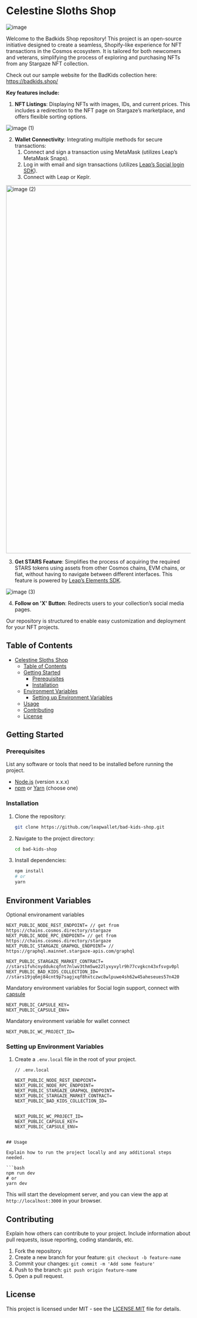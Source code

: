 # Celestine Sloths Shop

![image](https://github.com/leapwallet/bad-kids-shop/assets/110881421/74d0bad9-54d3-4d58-ae44-b77334b34b6b)

Welcome to the Badkids Shop repository! This project is an open-source initiative designed to create a seamless, Shopify-like experience for NFT transactions in the Cosmos ecosystem. It is tailored for both newcomers and veterans, simplifying the process of exploring and purchasing NFTs from any Stargaze NFT collection.

Check out our sample website for the BadKids collection here: https://badkids.shop/

**Key features include:**

1. **NFT Listings**: Displaying NFTs with images, IDs, and current prices. This includes a redirection to the NFT page on Stargaze’s marketplace, and offers flexible sorting options.

![image (1)](https://github.com/leapwallet/bad-kids-shop/assets/110881421/44c730c0-cd71-4a79-9bd5-ab991d6d5912)

2. **Wallet Connectivity**: Integrating multiple methods for secure transactions:
   1. Connect and sign a transaction using MetaMask (utilizes Leap’s MetaMask Snaps).
   2. Log in with email and sign transactions (utilizes [Leap’s Social login SDK](https://x.com/leap_cosmos/status/1730626232168092141?s=20)).
   3. Connect with Leap or Keplr.

<img width="1000" alt="image (2)" src="https://github.com/leapwallet/bad-kids-shop/assets/110881421/280c9286-6543-4c7e-85a5-3602978c280d">

3. **Get STARS Feature**: Simplifies the process of acquiring the required STARS tokens using assets from other Cosmos chains, EVM chains, or fiat, without having to navigate between different interfaces. This feature is powered by [Leap’s Elements SDK](https://x.com/leap_cosmos/status/1686051798086479872?s=20).

![image (3)](https://github.com/leapwallet/bad-kids-shop/assets/110881421/16e201c5-8d34-4fda-b247-021de0e273d3)

4. **Follow on 'X' Button**: Redirects users to your collection’s social media pages.

Our repository is structured to enable easy customization and deployment for your NFT projects.

## Table of Contents

- [Celestine Sloths Shop](#celestine-sloths-shop)
  - [Table of Contents](#table-of-contents)
  - [Getting Started](#getting-started)
    - [Prerequisites](#prerequisites)
    - [Installation](#installation)
  - [Environment Variables](#environment-variables)
    - [Setting up Environment Variables](#setting-up-environment-variables)
  - [Usage](#usage)
  - [Contributing](#contributing)
  - [License](#license)

## Getting Started

### Prerequisites

List any software or tools that need to be installed before running the project.

- [Node.js](https://nodejs.org/) (version x.x.x)
- [npm](https://www.npmjs.com/) or [Yarn](https://yarnpkg.com/) (choose one)

### Installation

1. Clone the repository:

   ```bash
   git clone https://github.com/leapwallet/bad-kids-shop.git
   ```

2. Navigate to the project directory:

   ```bash
   cd bad-kids-shop
   ```

3. Install dependencies:

   ```bash
   npm install
   # or
   yarn
   ```

## Environment Variables

Optional environament variables

```env
NEXT_PUBLIC_NODE_REST_ENDPOINT= // get from https://chains.cosmos.directory/stargaze
NEXT_PUBLIC_NODE_RPC_ENDPOINT= // get from https://chains.cosmos.directory/stargaze
NEXT_PUBLIC_STARGAZE_GRAPHQL_ENDPOINT= // https://graphql.mainnet.stargaze-apis.com/graphql

NEXT_PUBLIC_STARGAZE_MARKET_CONTRACT= //stars1fvhcnyddukcqfnt7nlwv3thm5we22lyxyxylr9h77cvgkcn43xfsvgv0pl
NEXT_PUBLIC_BAD_KIDS_COLLECTION_ID= //stars19jq6mj84cnt9p7sagjxqf8hxtczwc8wlpuwe4sh62w45aheseues57n420
```

Mandatory environment variables for Social login support, connect with [capsule](https://usecapsule.com)

```
NEXT_PUBLIC_CAPSULE_KEY=
NEXT_PUBLIC_CAPSULE_ENV=
```

Mandatory environment variable for wallet connect

```
NEXT_PUBLIC_WC_PROJECT_ID=
```

### Setting up Environment Variables

1. Create a `.env.local` file in the root of your project.

   ```plaintext
   // .env.local

   NEXT_PUBLIC_NODE_REST_ENDPOINT=
   NEXT_PUBLIC_NODE_RPC_ENDPOINT=
   NEXT_PUBLIC_STARGAZE_GRAPHQL_ENDPOINT=
   NEXT_PUBLIC_STARGAZE_MARKET_CONTRACT=
   NEXT_PUBLIC_BAD_KIDS_COLLECTION_ID=


   NEXT_PUBLIC_WC_PROJECT_ID=
   NEXT_PUBLIC_CAPSULE_KEY=
   NEXT_PUBLIC_CAPSULE_ENV=
   ```

````

## Usage

Explain how to run the project locally and any additional steps needed.

```bash
npm run dev
# or
yarn dev
````

This will start the development server, and you can view the app at `http://localhost:3000` in your browser.

## Contributing

Explain how others can contribute to your project. Include information about pull requests, issue reporting, coding standards, etc.

1. Fork the repository.
2. Create a new branch for your feature: `git checkout -b feature-name`
3. Commit your changes: `git commit -m 'Add some feature'`
4. Push to the branch: `git push origin feature-name`
5. Open a pull request.

## License

This project is licensed under MIT - see the [LICENSE.MIT](LICENSE.MIT) file for details.
